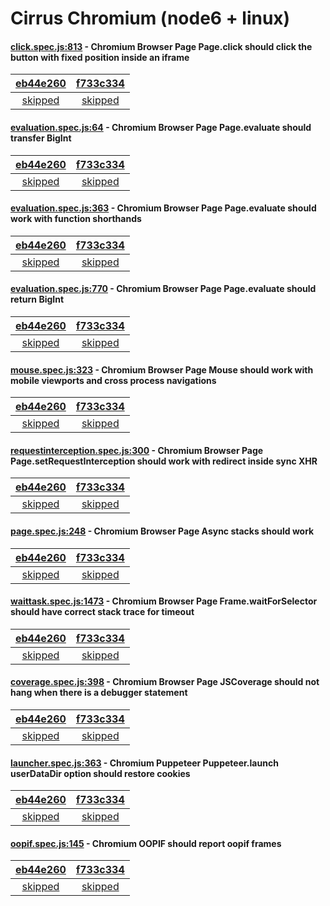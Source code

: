 # Cirrus Chromium (node6 + linux)

#### [click.spec.js:813](https://github.com/GoogleChrome/puppeteer/blob/eb44e260a97eaf58aaa96e40e448ea1f327a0018//node6/test/click.spec.js#L813) - Chromium Browser Page Page.click should click the button with fixed position inside an iframe

| [eb44e260](https://cirrus-ci.com/task/6380528947691520) | [f733c334](https://cirrus-ci.com/task/5115701965094912) |
| :---: | :---: |
| [skipped](https://github.com/GoogleChrome/puppeteer/blob/eb44e260a97eaf58aaa96e40e448ea1f327a0018//node6/test/click.spec.js#L813) | [skipped](https://github.com/GoogleChrome/puppeteer/blob/f733c334dc974114a6b68b6734fd79d60a6ebe0e//node6/test/click.spec.js#L813) |

#### [evaluation.spec.js:64](https://github.com/GoogleChrome/puppeteer/blob/eb44e260a97eaf58aaa96e40e448ea1f327a0018//node6/test/evaluation.spec.js#L64) - Chromium Browser Page Page.evaluate should transfer BigInt

| [eb44e260](https://cirrus-ci.com/task/6380528947691520) | [f733c334](https://cirrus-ci.com/task/5115701965094912) |
| :---: | :---: |
| [skipped](https://github.com/GoogleChrome/puppeteer/blob/eb44e260a97eaf58aaa96e40e448ea1f327a0018//node6/test/evaluation.spec.js#L64) | [skipped](https://github.com/GoogleChrome/puppeteer/blob/f733c334dc974114a6b68b6734fd79d60a6ebe0e//node6/test/evaluation.spec.js#L64) |

#### [evaluation.spec.js:363](https://github.com/GoogleChrome/puppeteer/blob/eb44e260a97eaf58aaa96e40e448ea1f327a0018//node6/test/evaluation.spec.js#L363) - Chromium Browser Page Page.evaluate should work with function shorthands

| [eb44e260](https://cirrus-ci.com/task/6380528947691520) | [f733c334](https://cirrus-ci.com/task/5115701965094912) |
| :---: | :---: |
| [skipped](https://github.com/GoogleChrome/puppeteer/blob/eb44e260a97eaf58aaa96e40e448ea1f327a0018//node6/test/evaluation.spec.js#L363) | [skipped](https://github.com/GoogleChrome/puppeteer/blob/f733c334dc974114a6b68b6734fd79d60a6ebe0e//node6/test/evaluation.spec.js#L363) |

#### [evaluation.spec.js:770](https://github.com/GoogleChrome/puppeteer/blob/eb44e260a97eaf58aaa96e40e448ea1f327a0018//node6/test/evaluation.spec.js#L770) - Chromium Browser Page Page.evaluate should return BigInt

| [eb44e260](https://cirrus-ci.com/task/6380528947691520) | [f733c334](https://cirrus-ci.com/task/5115701965094912) |
| :---: | :---: |
| [skipped](https://github.com/GoogleChrome/puppeteer/blob/eb44e260a97eaf58aaa96e40e448ea1f327a0018//node6/test/evaluation.spec.js#L770) | [skipped](https://github.com/GoogleChrome/puppeteer/blob/f733c334dc974114a6b68b6734fd79d60a6ebe0e//node6/test/evaluation.spec.js#L770) |

#### [mouse.spec.js:323](https://github.com/GoogleChrome/puppeteer/blob/eb44e260a97eaf58aaa96e40e448ea1f327a0018//node6/test/mouse.spec.js#L323) - Chromium Browser Page Mouse should work with mobile viewports and cross process navigations

| [eb44e260](https://cirrus-ci.com/task/6380528947691520) | [f733c334](https://cirrus-ci.com/task/5115701965094912) |
| :---: | :---: |
| [skipped](https://github.com/GoogleChrome/puppeteer/blob/eb44e260a97eaf58aaa96e40e448ea1f327a0018//node6/test/mouse.spec.js#L323) | [skipped](https://github.com/GoogleChrome/puppeteer/blob/f733c334dc974114a6b68b6734fd79d60a6ebe0e//node6/test/mouse.spec.js#L323) |

#### [requestinterception.spec.js:300](https://github.com/GoogleChrome/puppeteer/blob/eb44e260a97eaf58aaa96e40e448ea1f327a0018//node6/test/requestinterception.spec.js#L300) - Chromium Browser Page Page.setRequestInterception should work with redirect inside sync XHR

| [eb44e260](https://cirrus-ci.com/task/6380528947691520) | [f733c334](https://cirrus-ci.com/task/5115701965094912) |
| :---: | :---: |
| [skipped](https://github.com/GoogleChrome/puppeteer/blob/eb44e260a97eaf58aaa96e40e448ea1f327a0018//node6/test/requestinterception.spec.js#L300) | [skipped](https://github.com/GoogleChrome/puppeteer/blob/f733c334dc974114a6b68b6734fd79d60a6ebe0e//node6/test/requestinterception.spec.js#L300) |

#### [page.spec.js:248](https://github.com/GoogleChrome/puppeteer/blob/eb44e260a97eaf58aaa96e40e448ea1f327a0018//node6/test/page.spec.js#L248) - Chromium Browser Page Async stacks should work

| [eb44e260](https://cirrus-ci.com/task/6380528947691520) | [f733c334](https://cirrus-ci.com/task/5115701965094912) |
| :---: | :---: |
| [skipped](https://github.com/GoogleChrome/puppeteer/blob/eb44e260a97eaf58aaa96e40e448ea1f327a0018//node6/test/page.spec.js#L248) | [skipped](https://github.com/GoogleChrome/puppeteer/blob/f733c334dc974114a6b68b6734fd79d60a6ebe0e//node6/test/page.spec.js#L248) |

#### [waittask.spec.js:1473](https://github.com/GoogleChrome/puppeteer/blob/eb44e260a97eaf58aaa96e40e448ea1f327a0018//node6/test/waittask.spec.js#L1473) - Chromium Browser Page Frame.waitForSelector should have correct stack trace for timeout

| [eb44e260](https://cirrus-ci.com/task/6380528947691520) | [f733c334](https://cirrus-ci.com/task/5115701965094912) |
| :---: | :---: |
| [skipped](https://github.com/GoogleChrome/puppeteer/blob/eb44e260a97eaf58aaa96e40e448ea1f327a0018//node6/test/waittask.spec.js#L1473) | [skipped](https://github.com/GoogleChrome/puppeteer/blob/f733c334dc974114a6b68b6734fd79d60a6ebe0e//node6/test/waittask.spec.js#L1473) |

#### [coverage.spec.js:398](https://github.com/GoogleChrome/puppeteer/blob/eb44e260a97eaf58aaa96e40e448ea1f327a0018//node6/test/coverage.spec.js#L398) - Chromium Browser Page JSCoverage should not hang when there is a debugger statement

| [eb44e260](https://cirrus-ci.com/task/6380528947691520) | [f733c334](https://cirrus-ci.com/task/5115701965094912) |
| :---: | :---: |
| [skipped](https://github.com/GoogleChrome/puppeteer/blob/eb44e260a97eaf58aaa96e40e448ea1f327a0018//node6/test/coverage.spec.js#L398) | [skipped](https://github.com/GoogleChrome/puppeteer/blob/f733c334dc974114a6b68b6734fd79d60a6ebe0e//node6/test/coverage.spec.js#L398) |

#### [launcher.spec.js:363](https://github.com/GoogleChrome/puppeteer/blob/eb44e260a97eaf58aaa96e40e448ea1f327a0018//node6/test/launcher.spec.js#L363) - Chromium Puppeteer Puppeteer.launch userDataDir option should restore cookies

| [eb44e260](https://cirrus-ci.com/task/6380528947691520) | [f733c334](https://cirrus-ci.com/task/5115701965094912) |
| :---: | :---: |
| [skipped](https://github.com/GoogleChrome/puppeteer/blob/eb44e260a97eaf58aaa96e40e448ea1f327a0018//node6/test/launcher.spec.js#L363) | [skipped](https://github.com/GoogleChrome/puppeteer/blob/f733c334dc974114a6b68b6734fd79d60a6ebe0e//node6/test/launcher.spec.js#L363) |

#### [oopif.spec.js:145](https://github.com/GoogleChrome/puppeteer/blob/eb44e260a97eaf58aaa96e40e448ea1f327a0018//node6/test/oopif.spec.js#L145) - Chromium OOPIF should report oopif frames

| [eb44e260](https://cirrus-ci.com/task/6380528947691520) | [f733c334](https://cirrus-ci.com/task/5115701965094912) |
| :---: | :---: |
| [skipped](https://github.com/GoogleChrome/puppeteer/blob/eb44e260a97eaf58aaa96e40e448ea1f327a0018//node6/test/oopif.spec.js#L145) | [skipped](https://github.com/GoogleChrome/puppeteer/blob/f733c334dc974114a6b68b6734fd79d60a6ebe0e//node6/test/oopif.spec.js#L145) |
